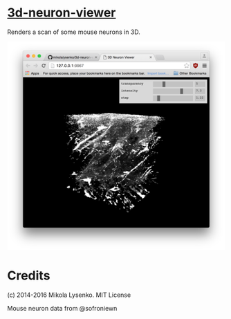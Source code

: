 [3d-neuron-viewer](http://mikolalysenko.github.io/3d-neuron-viewer/)
================

Renders a scan of some mouse neurons in 3D.

[<img src="snapshot.png" />](http://mikolalysenko.github.io/3d-neuron-viewer/)

Credits
=======
(c) 2014-2016 Mikola Lysenko. MIT License

Mouse neuron data from @sofroniewn
